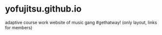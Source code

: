 # yofujitsu.github.io

adaptive course work website of music gang #gethatway! (only layout, links for members)
